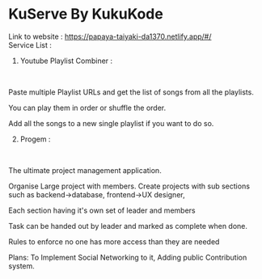 
<h1>KuServe By KukuKode</h1>

Link to website : <href>https://papaya-taiyaki-da1370.netlify.app/#/</href>
<br/>
Service List :


1. Youtube Playlist Combiner :
<br/>

Paste multiple Playlist URLs and get the list of songs from all the playlists.

You can play them in order or shuffle the order.

Add all the songs to a new single playlist if you want to do so.

2. Progem :
<br/>

The ultimate project management application.

Organise Large project with members.
Create projects with sub sections such as backend->database, frontend->UX designer, 

Each section having it's own set of leader and members

Task can be handed out by leader and marked as complete when done.

Rules to enforce no one has more access than they are needed

Plans: To Implement Social Networking to it, Adding public Contribution system.
